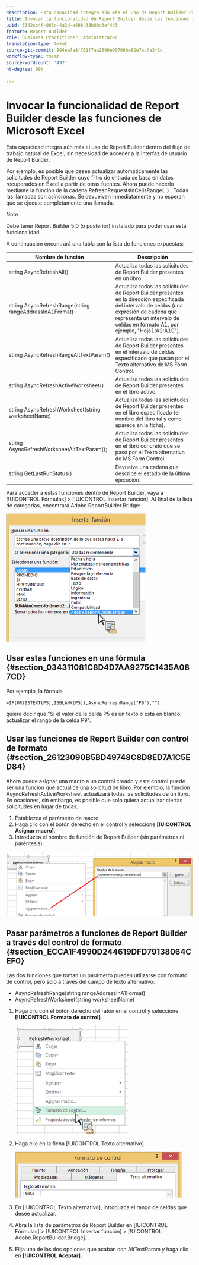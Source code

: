 ```yaml
---
description: Esta capacidad integra aún más el uso de Report Builder dentro del flujo de trabajo natural de Excel, sin necesidad de acceder a la interfaz de usuario de Report Builder.
title: Invocar la funcionalidad de Report Builder desde las funciones de Microsoft Excel
uuid: 5342cc4f-085d-4a2d-a498-38b00a3ef4d3
feature: Report Builder
role: Business Practitioner, Administrator
translation-type: tm+mt
source-git-commit: 894ee7a8f761f7aa2590e06708be82e7ecfa3f6d
workflow-type: tm+mt
source-wordcount: '497'
ht-degree: 99%

---
```



# Invocar la funcionalidad de Report Builder desde las funciones de Microsoft Excel

Esta capacidad integra aún más el uso de Report Builder dentro del flujo de trabajo natural de Excel, sin necesidad de acceder a la interfaz de usuario de Report Builder.

Por ejemplo, es posible que desee actualizar automáticamente las solicitudes de Report Builder cuyo filtro de entrada se basa en datos recuperados en Excel a partir de otras fuentes. Ahora puede hacerlo mediante la función de la cadena RefreshRequestsInCellsRange(..) . Todas las llamadas son asíncronas. Se devuelven inmediatamente y no esperan que se ejecute completamente una llamada.

>[!NOTE]
>
>Debe tener Report Builder 5.0 (o posterior) instalado para poder usar esta funcionalidad.

A continuación encontrará una tabla con la lista de funciones expuestas:

| Nombre de función | Descripción |
|---|---|
| string AsyncRefreshAll() | Actualiza todas las solicitudes de Report Builder presentes en un libro. |
| string AsyncRefreshRange(string rangeAddressInA1Format) | Actualiza todas las solicitudes de Report Builder presentes en la dirección especificada del intervalo de celdas (una expresión de cadena que representa un intervalo de celdas en formato A1, por ejemplo, &quot;Hoja1!A2:A10&quot;). |
| string AsyncRefreshRangeAltTextParam() | Actualiza todas las solicitudes de Report Builder presentes en el intervalo de celdas especificado que pasan por el Texto alternativo de MS Form Control. |
| string AsyncRefreshActiveWorksheet() | Actualiza todas las solicitudes de Report Builder presentes en el libro activo. |
| string AsyncRefreshWorksheet(string worksheetName) | Actualiza todas las solicitudes de Report Builder presentes en el libro especificado (el nombre del libro tal y como aparece en la ficha). |
| string AsyncRefreshWorksheetAltTextParam(); | Actualiza todas las solicitudes de Report Builder presentes en el libro concreto que se pasó por el Texto alternativo de MS Form Control. |
| string GetLastRunStatus() | Devuelve una cadena que describe el estado de la última ejecución. |

Para acceder a estas funciones dentro de Report Builder, vaya a [!UICONTROL Fórmulas] > [!UICONTROL Insertar función]. Al final de la lista de categorías, encontrará Adobe.ReportBuilder.Bridge:

![](assets/arb_functions.png)

## Usar estas funciones en una fórmula {#section_034311081C8D4D7AA9275C1435A087CD}

Por ejemplo, la fórmula

```
=IF(OR(ISTEXT(P5),ISBLANK(P5)),AsyncRefreshRange("P9"),"")
```

quiere decir que &quot;Si el valor de la celda P5 es un texto o está en blanco, actualizar el rango de la celda P9&quot;.

## Usar las funciones de Report Builder con control de formato {#section_26123090B5BD49748C8D8ED7A1C5ED84}

Ahora puede asignar una macro a un control creado y este control puede ser una función que actualice una solicitud de libro. Por ejemplo, la función AsyncRefreshActiveWorksheet actualizará todas las solicitudes de un libro. En ocasiones, sin embargo, es posible que solo quiera actualizar ciertas solicitudes en lugar de todas.

1. Establezca el parámetro de macro.
1. Haga clic con el botón derecho en el control y seleccione **[!UICONTROL Asignar macro]**.
1. Introduzca el nombre de función de Report Builder (sin parámetros ni paréntesis).

![](assets/assign_macro.png)

## Pasar parámetros a funciones de Report Builder a través del control de formato {#section_ECCA1F4990D244619DFD79138064CEF0}

Las dos funciones que toman un parámetro pueden utilizarse con formato de control, pero solo a través del campo de texto alternativo:

* AsyncRefreshRange(string rangeAddressInA1Format)
* AsyncRefreshWorksheet(string worksheetName)

1. Haga clic con el botón derecho del ratón en el control y seleccione **[!UICONTROL Formato de control]**.

   ![](assets/format_control.png)

1. Haga clic en la ficha [!UICONTROL Texto alternativo].

   ![](assets/alt_text.png)

1. En [!UICONTROL Texto alternativo], introduzca el rango de celdas que desee actualizar.
1. Abra la lista de parámetros de Report Builder en [!UICONTROL Fórmulas] > [!UICONTROL Insertar función] > [!UICONTROL Adobe.ReportBuilder.Bridge].

1. Elija una de las dos opciones que acaban con AltTextParam y haga clic en **[!UICONTROL Aceptar]**.

